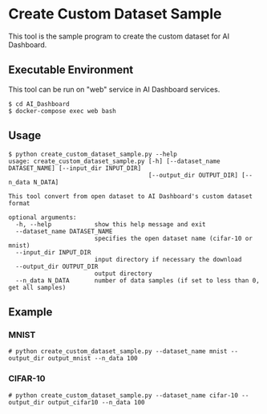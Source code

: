 # Create Custom Dataset Sample

This tool is the sample program to create the custom dataset for AI Dashboard.

## Executable Environment

This tool can be run on "web" service in AI Dashboard services.

```
$ cd AI_Dashboard
$ docker-compose exec web bash
```

## Usage

```
$ python create_custom_dataset_sample.py --help
usage: create_custom_dataset_sample.py [-h] [--dataset_name DATASET_NAME] [--input_dir INPUT_DIR]
                                       [--output_dir OUTPUT_DIR] [--n_data N_DATA]

This tool convert from open dataset to AI Dashboard's custom dataset format

optional arguments:
  -h, --help            show this help message and exit
  --dataset_name DATASET_NAME
                        specifies the open dataset name (cifar-10 or mnist)
  --input_dir INPUT_DIR
                        input directory if necessary the download
  --output_dir OUTPUT_DIR
                        output directory
  --n_data N_DATA       number of data samples (if set to less than 0, get all samples)
```

## Example

### MNIST

```
# python create_custom_dataset_sample.py --dataset_name mnist --output_dir output_mnist --n_data 100
```

### CIFAR-10

```
# python create_custom_dataset_sample.py --dataset_name cifar-10 --output_dir output_cifar10 --n_data 100
```

